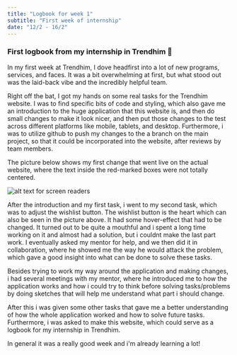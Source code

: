 ```yaml
---
title: "Logbook for week 1" 
subtitle: "First week of internship"
date: "12/2 - 16/2"
---
```

### **First logbook from my internship in Trendhim 🚀**

In my first week at Trendhim, I dove headfirst into a lot of new programs, services, and faces. It was a bit overwhelming at first, but what stood out was the laid-back vibe and the incredibly helpful team.

Right off the bat, I got my hands on some real tasks for the Trendhim website. I was to find specific bits of code and styling, which also gave me an introduction to the huge application that this website is, and then do small changes to make it look nicer, and then put those changes to the test across different platforms like mobile, tablets, and desktop. Furthermore, i was to utilize github to push my changes to the a branch on the main project, so that it could be incorporated into the website, after reviews by team members.

The picture below shows my first change that went live on the actual website, where the text inside the red-marked boxes were not totally centered.

![alt text for screen readers](/firstweek.png "First task")

After the introduction and my first task, i went to my second task, which was to adjust the wishlist button. The wishlist button is the heart which can also be seen in the picture above. It had some hover-effect that had to be changed. It turned out to be quite a mouthful and i spent a long time working on it and almost had a solution, but i couldnt make the last part work. I eventually asked my mentor for help, and we then did it in collaboration, where he showed me the way he would attack the problem, which gave a good insight into what can be done to solve these tasks.

Besides trying to work my way around the application and making changes, i had several meetings with my mentor, where he introduced me to how the application works and how i could try to think before solving tasks/problems by doing sketches that will help me understand what part i should change.

After this i was given some other tasks that gave me a better understanding of how the whole application worked and how to solve future tasks. Furthermore, i was asked to make this website, which could serve as a logbook for my internship in Trendhim.

In general it was a really good week and i'm already learning a lot!